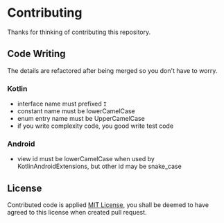 # Contributing
Thanks for thinking of contributing this repository.

## Code Writing
The details are refactored after being merged so you don't have to worry.

### Kotlin
- interface name must prefixed `I`
- constant name must be lowerCamelCase
- enum entry name must be UpperCamelCase
- if you write complexity code, you good write test code

### Android
- view id must be lowerCamelCase when used by KotlinAndroidExtensions, but other id may be snake_case

## License
Contributed code is applied [MIT License](../LICENSE), you shall be deemed to have agreed to this license when created pull request.